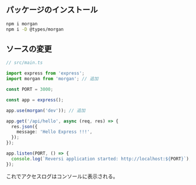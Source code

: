 ## パッケージのインストール

```bash
npm i morgan
npm i -D @types/morgan
```

## ソースの変更

```ts
// src/main.ts 

import express from 'express';
import morgan from 'morgan'; // 追加

const PORT = 3000;

const app = express();

app.use(morgan('dev')); // 追加

app.get('/api/hello', async (req, res) => {
  res.json({
    message: 'Hello Express !!!',
  });
});

app.listen(PORT, () => {
  console.log(`Reversi application started: http://localhost:${PORT}`);
});
```

これでアクセスログはコンソールに表示される。